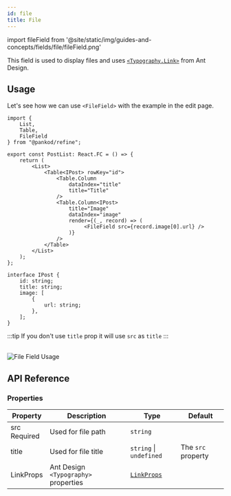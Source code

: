 ```yaml
---
id: file
title: File
---
```


import fileField from '@site/static/img/guides-and-concepts/fields/file/fileField.png'


This field is used to display files and uses [`<Typography.Link>`](https://ant.design/components/typography) from Ant Design.

## Usage

Let's see how we can use `<FileField>` with the example in the edit page. 

```tsx twoslash {3, 18}
import { 
    List,
    Table,
    FileField 
} from "@pankod/refine";

export const PostList: React.FC = () => {
    return (
        <List>
            <Table<IPost> rowKey="id">
                <Table.Column
                    dataIndex="title"
                    title="Title"
                />
                <Table.Column<IPost>
                    title="Image"
                    dataIndex="image"
                    render={(_, record) => (
                         <FileField src={record.image[0].url} />
                    )}
                />
            </Table>
        </List>
    );
};

interface IPost {
    id: string;
    title: string;
    image: [
        {
            url: string;
        },
    ];
}
```

:::tip
If you don't use `title` prop it will use `src` as `title`
:::

<br/>
<div>
    <img src={fileField} alt="File Field Usage"/>
</div>

## API Reference

### Properties

| Property                                       | Description                     | Type                                                         | Default    |
| ---------------------------------------------- | ------------------------------- | ------------------------------------------------------------ | ---------- |
| src   <div className="required">Required</div> | Used for file path             | `string`                                                     |            |
| title                                          | Used for file title            | `string` \| `undefined`                                      | The `src` property |
| LinkProps                                      | Ant Design `<Typography>` properties | [`LinkProps`](https://ant.design/components/typography/#API) |            |
